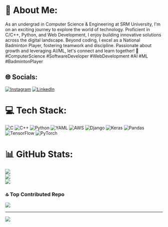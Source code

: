 # 💫 About Me:
As an undergrad in Computer Science & Engineering at SRM University, I'm on an exciting journey to explore the world of technology. Proficient in C/C++, Python, and Web Development, I enjoy building innovative solutions across the digital landscape. Beyond coding, I excel as a National Badminton Player, fostering teamwork and discipline. Passionate about growth and leveraging AI/ML, let's connect and learn together! 🚀 #ComputerScience #SoftwareDeveloper #WebDevelopment #AI #ML #BadmintonPlayer


## 🌐 Socials:
[![Instagram](https://img.shields.io/badge/Instagram-%23E4405F.svg?logo=Instagram&logoColor=white)](https://instagram.com/https://www.instagram.com/atharv_aras/) [![LinkedIn](https://img.shields.io/badge/LinkedIn-%230077B5.svg?logo=linkedin&logoColor=white)](https://www.linkedin.com/in/atharv-aras-97b293260)

# 💻 Tech Stack:
![C](https://img.shields.io/badge/c-%2300599C.svg?style=for-the-badge&logo=c&logoColor=white) ![C++](https://img.shields.io/badge/c++-%2300599C.svg?style=for-the-badge&logo=c%2B%2B&logoColor=white) ![Python](https://img.shields.io/badge/python-3670A0?style=for-the-badge&logo=python&logoColor=ffdd54) ![YAML](https://img.shields.io/badge/yaml-%23ffffff.svg?style=for-the-badge&logo=yaml&logoColor=151515) ![AWS](https://img.shields.io/badge/AWS-%23FF9900.svg?style=for-the-badge&logo=amazon-aws&logoColor=white) ![Django](https://img.shields.io/badge/django-%23092E20.svg?style=for-the-badge&logo=django&logoColor=white) ![Keras](https://img.shields.io/badge/Keras-%23D00000.svg?style=for-the-badge&logo=Keras&logoColor=white) ![Pandas](https://img.shields.io/badge/pandas-%23150458.svg?style=for-the-badge&logo=pandas&logoColor=white) ![TensorFlow](https://img.shields.io/badge/TensorFlow-%23FF6F00.svg?style=for-the-badge&logo=TensorFlow&logoColor=white) ![PyTorch](https://img.shields.io/badge/PyTorch-%23EE4C2C.svg?style=for-the-badge&logo=PyTorch&logoColor=white)
# 📊 GitHub Stats:
![](https://github-readme-stats.vercel.app/api?username=Atharv1610&theme=dark&hide_border=false&include_all_commits=false&count_private=false)<br/>
![](https://github-readme-streak-stats.herokuapp.com/?user=Atharv1610&theme=dark&hide_border=false)<br/>
![](https://github-readme-stats.vercel.app/api/top-langs/?username=Atharv1610&theme=dark&hide_border=false&include_all_commits=false&count_private=false&layout=compact)

### 🔝 Top Contributed Repo
![](https://github-contributor-stats.vercel.app/api?username=Atharv1610&limit=5&theme=dark&combine_all_yearly_contributions=true)

---
[![](https://visitcount.itsvg.in/api?id=Atharv1610&icon=0&color=0)](https://visitcount.itsvg.in)

<!-- Proudly created with GPRM ( https://gprm.itsvg.in ) -->
